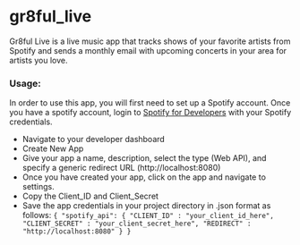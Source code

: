 # gr8ful_live
Gr8ful Live is a live music app that tracks shows of your favorite artists from Spotify and sends a monthly email with upcoming concerts in your area for artists you love. 

### Usage:
In order to use this app, you will first need to set up a Spotify account. Once you have a spotify account, login to [Spotify for Developers](https://developer.spotify.com) with your Spotify credentials.
* Navigate to your developer dashboard
* Create New App
* Give your app a name, description, select the type (Web API), and specify a generic redirect URL (http://localhost:8080)
* Once you have created your app, click on the app and navigate to settings.
* Copy the Client_ID and Client_Secret
* Save the app credentials in your project directory in .json format as follows:
    `{
        "spotify_api": {
            "CLIENT_ID" : "your_client_id_here",
            "CLIENT_SECRET" : "your_client_secret_here",
            "REDIRECT" : "http://localhost:8080"
        }
    }`
